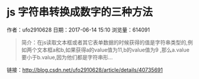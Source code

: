 # js 字符串转换成数字的三种方法
作者：ufo2910628
日期：2017-06-14 15:10
浏览量：614091
> 简介：在js读取文本框或者其它表单数据的时候获得的值是字符串类型的,例如两个文本框a和b,如果获得a的value值为11,b的value值为9 ,那么a.value要小于b.value,因为他们都是字符串形...

 链接：http://blog.csdn.net/ufo2910628/article/details/40735691
